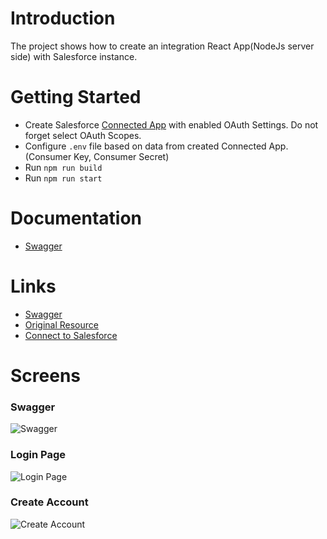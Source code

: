 # Introduction
The project shows how to create an integration React App(NodeJs server side) with Salesforce instance.   

# Getting Started
- Create Salesforce [Connected App](https://help.salesforce.com/articleView?id=sf.connected_app_create.htm&type=5) with enabled OAuth Settings. Do not forget select OAuth Scopes.
- Configure `.env` file based on data from created Connected App. (Consumer Key, Consumer Secret) 
- Run `npm run build`
- Run `npm run start`

# Documentation
- [Swagger](http://localhost:8888/api-doc)

# Links
- [Swagger](https://swagger.io/docs/specification/authentication/)
- [Original Resource](https://github.com/pozil/salesforce-react-integration)
- [Connect to Salesforce](https://trailhead.salesforce.com/en/content/learn/projects/access-salesforce-data-with-lightning-web-components-open-source/connect-to-salesforce)

# Screens

### Swagger
![Swagger](https://raw.githubusercontent.com/panin-eduard-acx/react-to-salesforce-connect/master/screens/swagger.png)

### Login Page
![Login Page](https://raw.githubusercontent.com/panin-eduard-acx/react-to-salesforce-connect/master/screens/login-page.png)

### Create Account
![Create Account](https://raw.githubusercontent.com/panin-eduard-acx/react-to-salesforce-connect/master/screens/create-record.png)
